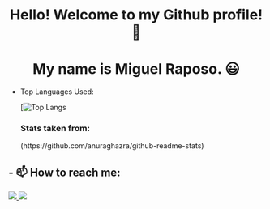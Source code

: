 <p align="center">
	<h1 align="center"> Hello! Welcome to my Github profile! 👋</h1>
	<h1 align="center"> My name is Miguel Raposo. 😃</h1>
</p>


-	Top Languages Used:

	[![Top Langs](https://github-readme-stats.vercel.app/api/top-langs/?username=Nydrus)
	</p>
	<h3 align="left">Stats taken from: </h3>
	(https://github.com/anuraghazra/github-readme-stats)



<div> 
  <h2>- 📫 How to reach me: </h2>
  <a href = "mailto:miguel.p.raposo89@gmail.com"><img src="https://img.shields.io/badge/-Gmail-%23333?style=for-the-badge&logo=gmail&logoColor=red" target="_blank">     </a>
  <a href="https://www.linkedin.com/in/miguel-pires-raposo" target="_blank"><img src="https://img.shields.io/badge/-LinkedIn-%230077B5?style=for-the-badge&logo=linkedin&logoColor=white" target="_blank"></a>
</div>

